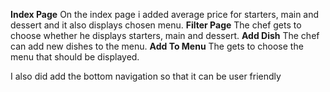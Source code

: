 **Index Page**
On the index page i added average price for starters, main and dessert
and it also displays chosen menu.
**Filter Page**
The chef gets to choose whether he displays starters, main and dessert.
**Add Dish**
The chef can add new dishes to the menu.
**Add To Menu**
The gets to choose the menu that should be displayed.

I also did add the bottom navigation so that it can be user friendly
